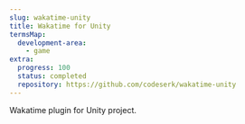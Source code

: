 ```yaml
---
slug: wakatime-unity
title: Wakatime for Unity
termsMap:
  development-area:
    - game
extra:
  progress: 100
  status: completed
  repository: https://github.com/codeserk/wakatime-unity
---
```


Wakatime plugin for Unity project.
